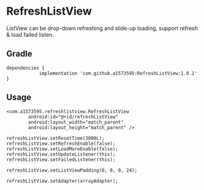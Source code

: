 # RefreshListView
ListView can be drop-down refreshing and slide-up loading, support refresh &amp; load failed listen.


## Gradle
```
dependencies {
	        implementation 'com.github.a1573595:RefreshListView:1.0.1'
}
```

## Usage
```
<com.a1573595.refreshlistview.RefreshListView
        android:id="@+id/refreshListView"
        android:layout_width="match_parent"
        android:layout_height="match_parent" />
```

```
refreshListView.setResetTime(3000L);
refreshListView.setRefreshEnable(false);
refreshListView.setLoadMoreEnable(false);
refreshListView.setUpdateListener(this);
refreshListView.setFailedListener(this);

refreshListView.setListViewPadding(0, 0, 0, 24);
        
refreshListView.setAdapter(arrayAdapter);
```
